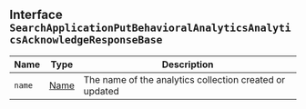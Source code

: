 ## Interface `SearchApplicationPutBehavioralAnalyticsAnalyticsAcknowledgeResponseBase`

| Name | Type | Description |
| - | - | - |
| `name` | [Name](./Name.md) | The name of the analytics collection created or updated |
